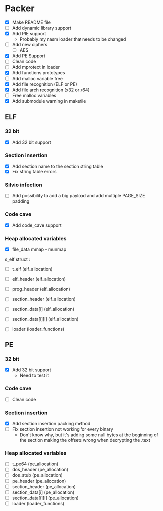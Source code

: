 
# Packer
- [x] Make README file
- [ ] Add dynamic library support
- [x] Add PIE support
    - Probably my nasm loader that needs to be changed
- [ ] Add new ciphers
    - [ ] AES
- [x] Add PE Support
- [ ] Clean code
- [ ] Add mprotect in loader
- [x] Add functions prototypes
- [ ] Add malloc variable free
- [x] Add file recognition (ELF or PE)
- [x] Add file arch recognition (x32 or x64) 
- [ ] Free malloc variables
- [x] Add submodule warning in makefile

## ELF

### 32 bit
- [x] Add 32 bit support

### Section insertion
- [x] Add section name to the section string table
- [x] Fix string table errors

### Silvio infection
- [ ] Add possibility to add a big payload and add multiple PAGE_SIZE padding

### Code cave
- [x] Add code_cave support

### Heap allocated variables
- [x] file_data mmap - munmap

s_elf struct :

- [ ] t_elf (elf_allocation)
- [ ] elf_header (elf_allocation)
- [ ] prog_header (elf_allocation)
- [ ] section_header (elf_allocation)
- [ ] section_data\[i\]  (elf_allocation)
- [ ] section_data\[i\]\[i\] (elf_allocation)

- [ ] loader (loader_functions)

## PE

### 32 bit
- [x] Add 32 bit support
    - Need to test it

### Code cave
- [ ] Clean code

### Section insertion
- [x] Add section insertion packing method
- [ ] Fix section insertion not working for every binary
    - Don't know why, but it's adding some null bytes at the beginning of the section making the offsets wrong when decrypting the .text

### Heap allocated variables

- [ ] t_pe64 (pe_allocation)
- [ ] dos_header (pe_allocation)
- [ ] dos_stub (pe_allocation)
- [ ] pe_header (pe_allocation)
- [ ] section_header (pe_allocation)
- [ ] section_data\[i\] (pe_allocation)
- [ ] section_data\[i\]\[i\] (pe_allocation)
- [ ] loader (loader_functions)